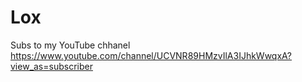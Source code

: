 # Lox
Subs to my YouTube chhanel https://www.youtube.com/channel/UCVNR89HMzvIlA3IJhkWwqxA?view_as=subscriber
